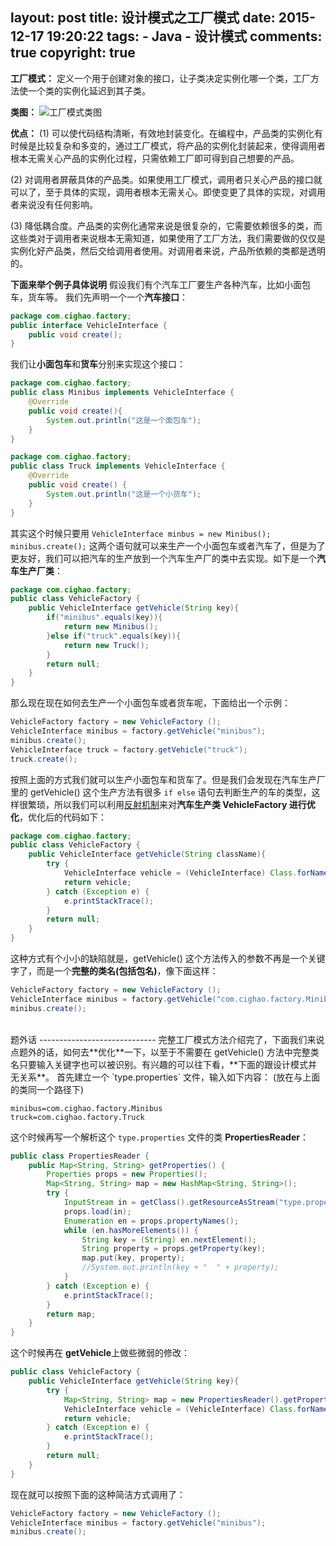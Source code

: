 layout: post
title: 设计模式之工厂模式
date: 2015-12-17 19:20:22
tags: 
	- Java
	- 设计模式
comments: true
copyright: true
---

**工厂模式：** 定义一个用于创建对象的接口，让子类决定实例化哪一个类，工厂方法使一个类的实例化延迟到其子类。

**类图：**
![工厂模式类图](/img/articles/factory1.png)

<!--more-->

**优点：**
(1) 可以使代码结构清晰，有效地封装变化。在编程中，产品类的实例化有时候是比较复杂和多变的，通过工厂模式，将产品的实例化封装起来，使得调用者根本无需关心产品的实例化过程，只需依赖工厂即可得到自己想要的产品。

(2) 对调用者屏蔽具体的产品类。如果使用工厂模式，调用者只关心产品的接口就可以了，至于具体的实现，调用者根本无需关心。即使变更了具体的实现，对调用者来说没有任何影响。

(3) 降低耦合度。产品类的实例化通常来说是很复杂的，它需要依赖很多的类，而这些类对于调用者来说根本无需知道，如果使用了工厂方法，我们需要做的仅仅是实例化好产品类，然后交给调用者使用。对调用者来说，产品所依赖的类都是透明的。

**下面来举个例子具体说明**
假设我们有个汽车工厂要生产各种汽车，比如小面包车，货车等。
我们先声明一个一个**汽车接口**：

```java
package com.cighao.factory;
public interface VehicleInterface {
	public void create();
}
```

我们让**小面包车**和**货车**分别来实现这个接口：

```java
package com.cighao.factory;
public class Minibus implements VehicleInterface {
	@Override
	public void create(){
		System.out.println("这是一个面包车");
	}
}
```
```java
package com.cighao.factory;
public class Truck implements VehicleInterface {
	@Override
	public void create() {
		System.out.println("这是一个小货车");
	}
}
```

其实这个时候只要用 `VehicleInterface minbus = new Minibus();` `minibus.create();` 这两个语句就可以来生产一个小面包车或者汽车了，但是为了更友好，我们可以把汽车的生产放到一个汽车生产厂的类中去实现。如下是一个**汽车生产厂类**：

```java
package com.cighao.factory;
public class VehicleFactory {
	public VehicleInterface getVehicle(String key){
		if("minibus".equals(key)){
			return new Minibus();			
		}else if("truck".equals(key)){
			return new Truck();
		}
		return null;
	}
}

```

那么现在现在如何去生产一个小面包车或者货车呢，下面给出一个示例：

```java
VehicleFactory factory = new VehicleFactory ();
VehicleInterface minibus = factory.getVehicle("minibus");
minibus.create();
VehicleInterface truck = factory.getVehicle("truck");
truck.create();
```

按照上面的方式我们就可以生产小面包车和货车了。但是我们会发现在汽车生产厂里的 getVehicle() 这个生产方法有很多 `if else` 语句去判断生产的车的类型，这样很繁琐，所以我们可以利用[反射机制](../../../../2015/12/06/reflection-in-java/)来对**汽车生产类 VehicleFactory 进行优化**，优化后的代码如下：

```java
package com.cighao.factory;
public class VehicleFactory {
	public VehicleInterface getVehicle(String className){
		try {
			VehicleInterface vehicle = (VehicleInterface) Class.forName(className).newInstance();
			return vehicle;
		} catch (Exception e) {
			e.printStackTrace();
		}
		return null;
	}
}
```

这种方式有个小小的缺陷就是，getVehicle() 这个方法传入的参数不再是一个关键字了，而是一个**完整的类名(包括包名)**，像下面这样：

```java
VehicleFactory factory = new VehicleFactory ();
VehicleInterface minibus = factory.getVehicle("com.cighao.factory.Minibus");
minibus.create();
```


</br>
题外话
-----------------------------
完整工厂模式方法介绍完了，下面我们来说点题外的话，如何去**优化**一下，以至于不需要在 getVehicle() 方法中完整类名只要输入关键字也可以被识别。有兴趣的可以往下看，**下面的跟设计模式并无关系**。 
首先建立一个 `type.properties` 文件，输入如下内容： (放在与上面的类同一个路径下)

```
minibus=com.cighao.factory.Minibus
truck=com.cighao.factory.Truck
```

这个时候再写一个解析这个 `type.properties` 文件的类 **PropertiesReader**：

```java
public class PropertiesReader {
	public Map<String, String> getProperties() {
		Properties props = new Properties();
		Map<String, String> map = new HashMap<String, String>();
		try {
			InputStream in = getClass().getResourceAsStream("type.properties"); //注意文件路径
			props.load(in);
			Enumeration en = props.propertyNames();
			while (en.hasMoreElements()) {
				String key = (String) en.nextElement();
				String property = props.getProperty(key);
				map.put(key, property);
			    //System.out.println(key + "  " + property);
			}
		} catch (Exception e) {
			e.printStackTrace();
		}
		return map;
	}
}
```

这个时候再在 **getVehicle**上做些微弱的修改：
```java
public class VehicleFactory {
	public VehicleInterface getVehicle(String key){
		try {
			Map<String, String> map = new PropertiesReader().getProperties();
			VehicleInterface vehicle = (VehicleInterface) Class.forName(map.get(key)).newInstance();
			return vehicle;
		} catch (Exception e) {
			e.printStackTrace();
		}
		return null;
	}
}
```

现在就可以按照下面的这种简洁方式调用了：
```java
VehicleFactory factory = new VehicleFactory ();
VehicleInterface minibus = factory.getVehicle("minibus");
minibus.create();
```